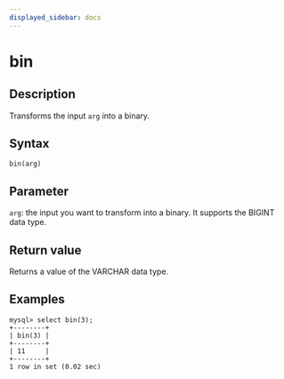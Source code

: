```yaml
---
displayed_sidebar: docs
---
```


# bin

## Description

Transforms the input `arg` into a binary.

## Syntax

```Shell
bin(arg)
```

## Parameter

`arg`: the input you want to transform into a binary. It supports the BIGINT data type.

## Return value

Returns a value of the VARCHAR data type.

## Examples

```Plain
mysql> select bin(3);
+--------+
| bin(3) |
+--------+
| 11     |
+--------+
1 row in set (0.02 sec)
```
